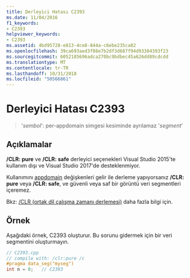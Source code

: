 ```yaml
---
title: Derleyici Hatası C2393
ms.date: 11/04/2016
f1_keywords:
- C2393
helpviewer_keywords:
- C2393
ms.assetid: 4bd95728-e813-4ce8-844a-c6ebe235ca82
ms.openlocfilehash: 39ca693aed3f08e7b2df3d687f94d93384393f23
ms.sourcegitcommit: 6052185696adca270bc9bdbec45a626dd89cdcdd
ms.translationtype: MT
ms.contentlocale: tr-TR
ms.lasthandoff: 10/31/2018
ms.locfileid: "50566861"
---
```

# <a name="compiler-error-c2393"></a>Derleyici Hatası C2393

> '*sembol*': per-appdomain simgesi kesiminde ayrılamaz '*segment*'

## <a name="remarks"></a>Açıklamalar

**/CLR: pure** ve **/CLR: safe** derleyici seçenekleri Visual Studio 2015'te kullanım dışı ve Visual Studio 2017'de desteklenmiyor.

Kullanımını [appdomain](../../cpp/appdomain.md) değişkenleri gelir ile derleme yapıyorsanız **/CLR: pure** veya **/CLR: safe**, ve güvenli veya saf bir görüntü veri segmentleri içeremez.

Bkz: [/CLR (ortak dil çalışma zamanı derlemesi)](../../build/reference/clr-common-language-runtime-compilation.md) daha fazla bilgi için.

## <a name="example"></a>Örnek

Aşağıdaki örnek, C2393 oluşturur. Bu sorunu gidermek için bir veri segmentini oluşturmayın.

```cpp
// C2393.cpp
// compile with: /clr:pure /c
#pragma data_seg("myseg")
int n = 0;   // C2393
```